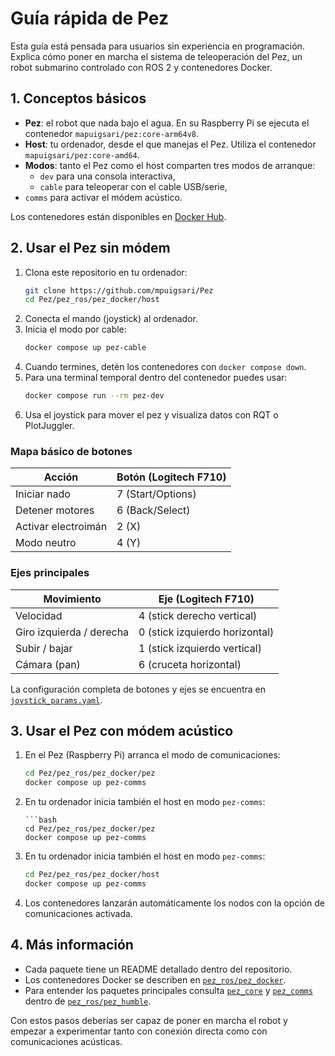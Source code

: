 # Guía rápida de Pez

Esta guía está pensada para usuarios sin experiencia en programación. Explica cómo poner en marcha el sistema de teleoperación del Pez, un robot submarino controlado con ROS 2 y contenedores Docker.

## 1. Conceptos básicos

- **Pez**: el robot que nada bajo el agua. En su Raspberry Pi se ejecuta el contenedor `mapuigsari/pez:core-arm64v8`.
- **Host**: tu ordenador, desde el que manejas el Pez. Utiliza el contenedor `mapuigsari/pez:core-amd64`.
- **Modos**: tanto el Pez como el host comparten tres modos de arranque:
  - `dev` para una consola interactiva,
  - `cable` para teleoperar con el cable USB/serie,
 - `comms` para activar el módem acústico.


Los contenedores están disponibles en [Docker Hub](https://hub.docker.com/r/mapuigsari/pez).

## 2. Usar el Pez sin módem

1. Clona este repositorio en tu ordenador:
   ```bash
   git clone https://github.com/mpuigsari/Pez
   cd Pez/pez_ros/pez_docker/host
   ```
2. Conecta el mando (joystick) al ordenador.
3. Inicia el modo por cable:
   ```bash
   docker compose up pez-cable
   ```
4. Cuando termines, detén los contenedores con `docker compose down`.
5. Para una terminal temporal dentro del contenedor puedes usar:
   ```bash
   docker compose run --rm pez-dev
   ```
6. Usa el joystick para mover el pez y visualiza datos con RQT o PlotJuggler.

### Mapa básico de botones

| Acción               | Botón (Logitech F710) |
|----------------------|-----------------------|
| Iniciar nado         | 7 (Start/Options)     |
| Detener motores      | 6 (Back/Select)       |
| Activar electroimán  | 2 (X)                 |
| Modo neutro          | 4 (Y)                 |

### Ejes principales

| Movimiento                | Eje (Logitech F710)            |
|---------------------------|--------------------------------|
| Velocidad                 | 4 (stick derecho vertical)     |
| Giro izquierda / derecha  | 0 (stick izquierdo horizontal) |
| Subir / bajar             | 1 (stick izquierdo vertical)   |
| Cámara (pan)              | 6 (cruceta horizontal)         |

La configuración completa de botones y ejes se encuentra en
[`joystick_params.yaml`](pez_ros/pez_humble/pez_ws/src/pez_core/config/joystick_params.yaml).


## 3. Usar el Pez con módem acústico

1. En el Pez (Raspberry Pi) arranca el modo de comunicaciones:
   ```bash
   cd Pez/pez_ros/pez_docker/pez
   docker compose up pez-comms
   ```
2. En tu ordenador inicia también el host en modo `pez-comms`:
   ```bash=======
   ```bash
   cd Pez/pez_ros/pez_docker/pez
   docker compose up pez-comms
   ```
2. En tu ordenador inicia también el host en modo `pez-comms`:
   ```bash
   cd Pez/pez_ros/pez_docker/host
   docker compose up pez-comms
   ```
3. Los contenedores lanzarán automáticamente los nodos con la opción de comunicaciones activada.

## 4. Más información

- Cada paquete tiene un README detallado dentro del repositorio.
- Los contenedores Docker se describen en
  [`pez_ros/pez_docker`](pez_ros/pez_docker/README.md).
- Para entender los paquetes principales consulta
  [`pez_core`](pez_ros/pez_humble/pez_ws/src/pez_core/README.md) y
  [`pez_comms`](pez_ros/pez_humble/pez_ws/src/pez_comms/README.md) dentro de
  [`pez_ros/pez_humble`](pez_ros/pez_humble/README.md).

Con estos pasos deberías ser capaz de poner en marcha el robot y empezar a experimentar tanto con conexión directa como con comunicaciones acústicas.
